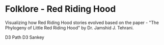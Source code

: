 # Folklore - Red Riding Hood

Visualizing how Red Riding Hood stories evolved based on the paper - "The Phylogeny of Little Red Riding Hood" by Dr. Jamshid J. Tehrani.

D3 Path
D3 Sankey
